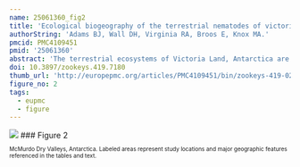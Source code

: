 ```yaml
---
name: 25061360_fig2
title: 'Ecological biogeography of the terrestrial nematodes of victoria land, antarctica.'
authorString: 'Adams BJ, Wall DH, Virginia RA, Broos E, Knox MA.'
pmcid: PMC4109451
pmid: '25061360'
abstract: 'The terrestrial ecosystems of Victoria Land, Antarctica are characteristically simple in terms of biological diversity and ecological functioning. Nematodes are the most commonly encountered and abundant metazoans of Victoria Land soils, yet little is known of their diversity and distribution. Herein we present a summary of the geographic distribution, habitats and ecology of the terrestrial nematodes of Victoria Land from published and unpublished sources. All Victoria Land nematodes are endemic to Antarctica, and many are common and widely distributed at landscape scales. However, at smaller spatial scales, populations can have patchy distributions, with the presence or absence of each species strongly influenced by specific habitat requirements. As the frequency of nematode introductions to Antarctica increases, and soil habitats are altered in response to climate change, our current understanding of the environmental parameters associated with the biogeography of Antarctic nematofauna will be crucial to monitoring and possibly mitigating changes to these unique soil ecosystems.'
doi: 10.3897/zookeys.419.7180
thumb_url: 'http://europepmc.org/articles/PMC4109451/bin/zookeys-419-029-g002.gif'
figure_no: 2
tags:
  - eupmc
  - figure
---
```

<img src='http://europepmc.org/articles/PMC4109451/bin/zookeys-419-029-g002.jpg' style='max-height: 300px'>
### Figure 2
<p style='font-size: 10px;'>McMurdo Dry Valleys, Antarctica. Labeled areas represent study locations and major geographic features referenced in the tables and text.</p>